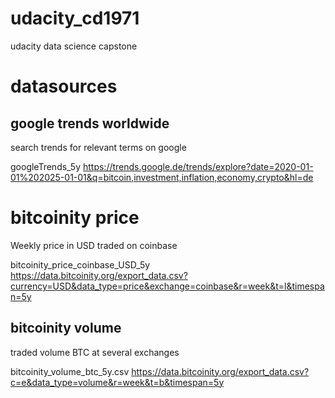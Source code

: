 # udacity_cd1971
udacity data science capstone

# datasources

## google trends worldwide

search trends for relevant terms on google

googleTrends_5y
https://trends.google.de/trends/explore?date=2020-01-01%202025-01-01&q=bitcoin,investment,inflation,economy,crypto&hl=de

# bitcoinity price

Weekly price in USD traded on coinbase 

bitcoinity_price_coinbase_USD_5y
https://data.bitcoinity.org/export_data.csv?currency=USD&data_type=price&exchange=coinbase&r=week&t=l&timespan=5y

##  bitcoinity volume

traded volume BTC at several exchanges

bitcoinity_volume_btc_5y.csv
https://data.bitcoinity.org/export_data.csv?c=e&data_type=volume&r=week&t=b&timespan=5y
